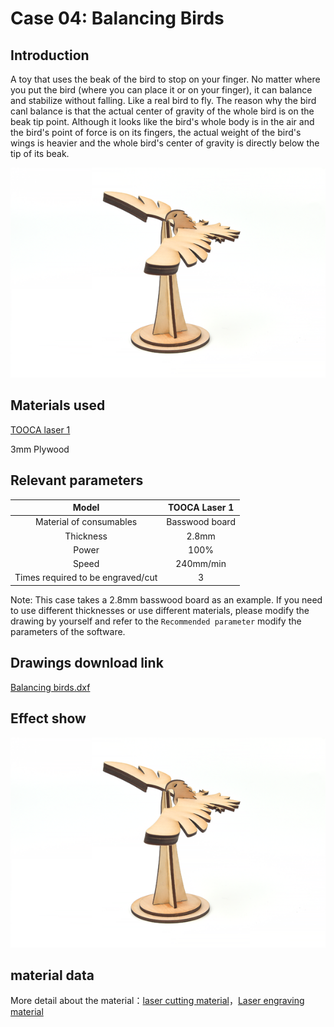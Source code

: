 # Case 04: Balancing Birds

## Introduction

A toy that uses the beak of the bird to stop on your finger. No matter where you put the bird (where you can place it or on your finger), it can balance and stabilize without falling. Like a real bird to fly.
The reason why the bird canl balance is that the actual center of gravity of the whole bird is on the beak tip point. Although it looks like the bird's whole body is in the air and the bird's point of force is on its fingers, the actual weight of the bird's wings is heavier and the whole bird's center of gravity is directly below the tip of its beak.

![](./images/tooca-laser-1-case-04-01.png)

## Materials used

[TOOCA laser 1](https://www.elecfreaks.com/elecfreaks-tooca-laser-1.html)

3mm Plywood


## Relevant parameters

|Model|TOOCA Laser 1|
|:-------:|:-------:|
|Material of consumables|Basswood board|
|Thickness|2.8mm|
|Power|100%|
|Speed|240mm/min|
|Times required to be engraved/cut|3|

Note: This case takes a 2.8mm basswood board as an example. If you need to use different thicknesses or use different materials, please modify the drawing by yourself and refer to the `Recommended parameter` modify the parameters of the software.

## Drawings download link

[Balancing birds.dxf](https://github.com/elecfreaks/learn-en/raw/master/tooca-laser-1/file/balance-bird.dxf.zip)

## Effect show

![](./images/tooca-laser-1-case-04-01.png)



## material data

More detail about the material：[laser cutting material](https://elecfreaks.com/download/tooca-laser/Cutting.zip)，[Laser engraving material](https://elecfreaks.com/download/tooca-laser/engraving.zip)
